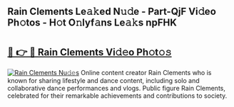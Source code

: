 ## Rain Clements Le𝚊𝚔ed N𝚞𝚍e - Part-QjF Vi𝚍eo Ph𝚘tos - H𝚘t O𝚗lyf𝚊ns Le𝚊𝚔s npFHK

# <h2><a href="http://hf50zo.feru.top/?c=Rain+Clements">🔗 👉 🔴 Rain Clements Vi𝚍𝚎o Ph𝚘t𝚘𝚜</a></h2>

[![Rain Clements Nu𝚍𝚎s](https://i.imgur.com/0TWrTi3.gif)](http://hf50zo.feru.top/?c=Rain+Clements)
Online content creator Rain Clements who is known for sharing lifestyle and dance content, including solo and collaborative dance performances and vlogs. Public figure Rain Clements, celebrated for their remarkable achievements and contributions to society. 
